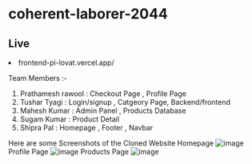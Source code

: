 # coherent-laborer-2044

<h2>Live</h2>
 <li>frontend-pi-lovat.vercel.app/</l1>


Team Members :-
1. Prathamesh rawool : Checkout Page , Profile Page
2. Tushar Tyagi : Login/signup , Catgeory Page, Backend/frontend
3. Mahesh Kumar : Admin Panel , Products Database
4. Sugam Kumar : Product Detail 
5. Shipra Pal : Homepage , Footer , Navbar



Here are some Screenshots of the Cloned Website
Homepage
![image](https://user-images.githubusercontent.com/50316091/201520851-e95299a0-c828-4bd2-9001-51e69ebdd9ee.png)
Profile Page
![image](https://user-images.githubusercontent.com/50316091/201757785-81f40877-6e56-492e-8a13-59d62f8e6c58.png)
Products Page
![image](https://user-images.githubusercontent.com/50316091/201758115-aba4f0f1-3674-42c2-ba96-acbb217656fc.png)

